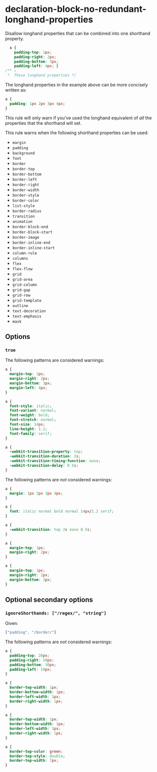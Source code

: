 # declaration-block-no-redundant-longhand-properties

Disallow longhand properties that can be combined into one shorthand property.

```css
  a {
    padding-top: 1px;
    padding-right: 2px;
    padding-bottom: 3px;
    padding-left: 4px; }
/** ↑
 *  These longhand properties */
```

The longhand properties in the example above can be more concisely written as:

```css
a {
  padding: 1px 2px 3px 4px;
}
```

This rule will only warn if you've used the longhand equivalent of *all* the properties that the shorthand will set.

This rule warns when the following shorthand properties can be used:

-   `margin`
-   `padding`
-   `background`
-   `font`
-   `border`
-   `border-top`
-   `border-bottom`
-   `border-left`
-   `border-right`
-   `border-width`
-   `border-style`
-   `border-color`
-   `list-style`
-   `border-radius`
-   `transition`
-   `animation`
-   `border-block-end`
-   `border-block-start`
-   `border-image`
-   `border-inline-end`
-   `border-inline-start`
-   `column-rule`
-   `columns`
-   `flex`
-   `flex-flow`
-   `grid`
-   `grid-area`
-   `grid-column`
-   `grid-gap`
-   `grid-row`
-   `grid-template`
-   `outline`
-   `text-decoration`
-   `text-emphasis`
-   `mask`

## Options

### `true`

The following patterns are considered warnings:

```css
a {
  margin-top: 1px;
  margin-right: 2px;
  margin-bottom: 3px;
  margin-left: 4px;
}
```

```css
a {
  font-style: italic;
  font-variant: normal;
  font-weight: bold;
  font-stretch: normal;
  font-size: 14px;
  line-height: 1.2;
  font-family: serif;
}
```

```css
a {
  -webkit-transition-property: top;
  -webkit-transition-duration: 2s;
  -webkit-transition-timing-function: ease;
  -webkit-transition-delay: 0.5s;
}
```

The following patterns are *not* considered warnings:

```css
a {
  margin: 1px 2px 3px 4px;
}
```

```css
a {
  font: italic normal bold normal 14px/1.2 serif;
}
```

```css
a {
  -webkit-transition: top 2s ease 0.5s;
}
```

```css
a {
  margin-top: 1px;
  margin-right: 2px;
}
```

```css
a {
  margin-top: 1px;
  margin-right: 2px;
  margin-bottom: 3px;
}
```

## Optional secondary options

### `ignoreShorthands: ["/regex/", "string"]`

Given:

```js
["padding", "/border/"]
```

The following patterns are *not* considered warnings:

```css
a {
  padding-top: 20px;
  padding-right: 10px;
  padding-bottom: 30px;
  padding-left: 10px;
}
```

```css
a {
  border-top-width: 1px;
  border-bottom-width: 1px;
  border-left-width: 1px;
  border-right-width: 1px;
}
```

```css
a {
  border-top-width: 1px;
  border-bottom-width: 1px;
  border-left-width: 1px;
  border-right-width: 1px;
}
```

```css
a {
  border-top-color: green;
  border-top-style: double;
  border-top-width: 7px;
}
```
